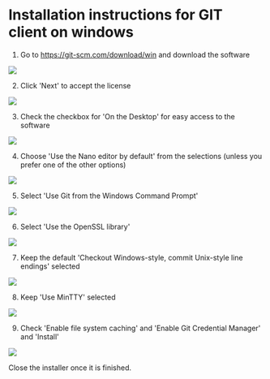 # Installation instructions for GIT client on windows

1. Go to https://git-scm.com/download/win and download the software

![](../images/image00035.png)

2. Click 'Next' to accept the license

![](../images/image00037.png)

3. Check the checkbox for 'On the Desktop' for easy access to the software

![](../images/image00038.png)

4. Choose 'Use the Nano editor by default' from the selections (unless you prefer one of the other options)

![](../images/image00040.png)

5. Select 'Use Git from the Windows Command Prompt'

![](../images/image00041.png)

6. Select 'Use the OpenSSL library'

![](../images/image00042.png)

7. Keep the default 'Checkout Windows-style, commit Unix-style line endings' selected

![](../images/image00043.png)

8. Keep 'Use MinTTY' selected

![](../images/image00044.png)

9. Check 'Enable file system caching' and 'Enable Git Credential Manager' and 'Install'

![](../images/image00045.png)

Close the installer once it is finished.
